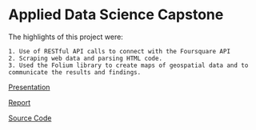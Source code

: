 # Applied Data Science Capstone

The highlights of this project were:

    1. Use of RESTful API calls to connect with the Foursquare API  
    2. Scraping web data and parsing HTML code. 
    3. Used the Folium library to create maps of geospatial data and to communicate the results and findings.


   [Presentation](https://github.com/insomniac-klutz/Coursera_Capstone/blob/main/The%20Battle%20of%20Neighborhoods-Week%205%20-%20PPT.pptx)

   [Report](https://github.com/insomniac-klutz/Coursera_Capstone/blob/main/The%20Battle%20of%20Neighborhoods%20-%20Week%205%20-%20Report.ipynb)

   [Source Code](https://github.com/insomniac-klutz/Coursera_Capstone/blob/main/The%20Battle%20of%20Neighborhoods-Week%205%20-%20Code.ipynb)
